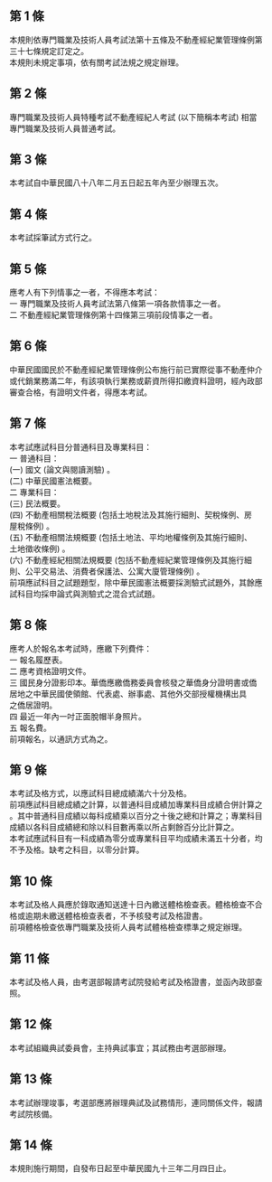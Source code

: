 第 1 條
-------
本規則依專門職業及技術人員考試法第十五條及不動產經紀業管理條例第  
三十七條規定訂定之。  
本規則未規定事項，依有關考試法規之規定辦理。

第 2 條
-------
專門職業及技術人員特種考試不動產經紀人考試 (以下簡稱本考試) 相當  
專門職業及技術人員普通考試。

第 3 條
-------
本考試自中華民國八十八年二月五日起五年內至少辦理五次。

第 4 條
-------
本考試採筆試方式行之。

第 5 條
-------
應考人有下列情事之一者，不得應本考試：  
一  專門職業及技術人員考試法第八條第一項各款情事之一者。  
二  不動產經紀業管理條例第十四條第三項前段情事之一者。

第 6 條
-------
中華民國國民於不動產經紀業管理條例公布施行前已實際從事不動產仲介  
或代銷業務滿二年，有該項執行業務或薪資所得扣繳資料證明，經內政部  
審查合格，有證明文件者，得應本考試。

第 7 條
-------
本考試應試科目分普通科目及專業科目：  
一  普通科目：  
 (一) 國文 (論文與閱讀測驗) 。  
 (二) 中華民國憲法概要。  
二  專業科目：  
 (三) 民法概要。  
 (四) 不動產相關稅法概要 (包括土地稅法及其施行細則、契稅條例、房  
      屋稅條例) 。  
 (五) 不動產相關法規概要 (包括土地法、平均地權條例及其施行細則、  
      土地徵收條例) 。  
 (六) 不動產經紀相關法規概要 (包括不動產經紀業管理條例及其施行細  
      則、公平交易法、消費者保護法、公寓大廈管理條例) 。  
前項應試科目之試題題型，除中華民國憲法概要採測驗式試題外，其餘應  
試科目均採申論式與測驗式之混合式試題。

第 8 條
-------
應考人於報名本考試時，應繳下列費件：  
一  報名履歷表。  
二  應考資格證明文件。  
三  國民身分證影印本。華僑應繳僑務委員會核發之華僑身分證明書或僑  
    居地之中華民國使領館、代表處、辦事處、其他外交部授權機構出具  
    之僑居證明。  
四  最近一年內一吋正面脫帽半身照片。  
五  報名費。  
前項報名，以通訊方式為之。

第 9 條
-------
本考試及格方式，以應試科目總成績滿六十分及格。  
前項應試科目總成績之計算，以普通科目成績加專業科目成績合併計算之  
。其中普通科目成績以每科成績乘以百分之十後之總和計算之；專業科目  
成績以各科目成績總和除以科目數再乘以所占剩餘百分比計算之。  
本考試應試科目有一科成績為零分或專業科目平均成績未滿五十分者，均  
不予及格。缺考之科目，以零分計算。

第 10 條
--------
本考試及格人員應於錄取通知送達十日內繳送體格檢查表。體格檢查不合  
格或逾期未繳送體格檢查表者，不予核發考試及格證書。  
前項體格檢查依專門職業及技術人員考試體格檢查標準之規定辦理。

第 11 條
--------
本考試及格人員，由考選部報請考試院發給考試及格證書，並函內政部查  
照。

第 12 條
--------
本考試組織典試委員會，主持典試事宜；其試務由考選部辦理。

第 13 條
--------
本考試辦理竣事，考選部應將辦理典試及試務情形，連同關係文件，報請  
考試院核備。

第 14 條
--------
本規則施行期間，自發布日起至中華民國九十三年二月四日止。

